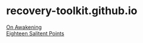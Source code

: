 # recovery-toolkit.github.io

[On Awakening](/on-awakening/)  
[Eighteen Salitent Points](/eighteen-salient-points/)
